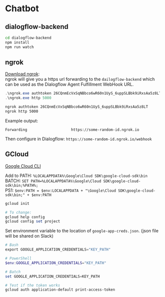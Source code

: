 Chatbot
=======

dialogflow-backend
------------------

```sh
cd dialogflow-backend
npm install
npm run watch
```


ngrok
-----

[Download ngrok](https://ngrok.com/download):  
ngrok will give you a https url forwarding to the `dailogflow-backend`
which can be used as the Dialogflow Agent Fulfillment WebHook URL.

```ps1
.\ngrok.exe authtoken 26CQnmEcVxSqNBbco6wR60n1UyS_6uppSLBbk9iRxsAa5z8LT
.\ngrok.exe http 5000
```

```sh
ngrok authtoken 26CQnmEcVxSqNBbco6wR60n1UyS_6uppSLBbk9iRxsAa5z8LT
ngrok http 5000
```

Example output:  

```
Forwarding                    https://some-random-id.ngrok.io
```

Then configure in Dialogflow: `https://some-random-id.ngrok.io/webhook`


GCloud
------

[Google Cloud CLI](https://dl.google.com/dl/cloudsdk/channels/rapid/GoogleCloudSDKInstaller.exe)

Add to PATH: `%LOCALAPPDATA%\Google\Cloud SDK\google-cloud-sdk\bin`  
BATCH: `SET PATH=%LOCALAPPDATA%\Google\Cloud SDK\google-cloud-sdk\bin;%PATH%;`  
PS1: `$env:PATH = $env:LOCALAPPDATA + "\Google\Cloud SDK\google-cloud-sdk\bin;" + $env:PATH`

```ps1
gcloud init

# To change:
gcloud help config
gcloud config set project
```

Set environment variable to the location of `google-app-creds.json`.
(json file will be shared on Slack)

```ps1
# Bash
export GOOGLE_APPLICATION_CREDENTIALS="KEY_PATH"

# PowerShell
$env:GOOGLE_APPLICATION_CREDENTIALS="KEY_PATH"

# Batch
set GOOGLE_APPLICATION_CREDENTIALS=KEY_PATH

# Test if the token works
gcloud auth application-default print-access-token
```
